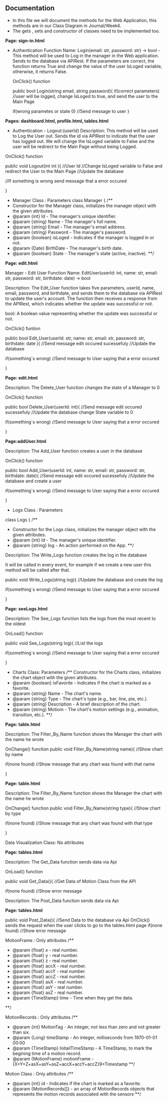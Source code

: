 ## Documentation
  - In this file we will document the methods for the Web Application, this methods are in our Class Diagram in Journal/Week4.
  - The gets , sets and constructor of classes need to be implemented too.
    
**Page: sign-in.html**
* Authentication  Function Name: Login(email: str, password: str) -> bool -  
This method will be used to Log in the manager in the Web application. 
Sends to the database via APIRest. If the parameters are correct, the function returns True and change the value of the user IsLoged variable, otherwise, it returns False.
  
  OnClick() function
  
  public bool Login(string email, string password){ 
    if(correct parameters) //user will be logged, change IsLoged to true, and send the user to the Main Page
    
    if(wrong parametes or state 0) //Send message to user 
  }
    
**Pages: dashboard.html, profile.html, tables.html**
 * Authentication - Logout:(userId)
Description: This method will be used to Log the User out. Sends the id via APIRest to indicate that the user has logged out.  We will change the IsLoged variable to False 
and the user will be redirect to the Main Page without being Logged.
  
  OnClick() function 
  
  public void Logout(int int ){ //User Id 
  //Change IsLoged variable to False and redirect the User to the Main Page
  //Update the database
  
  //If something is wrong send message that a error occured
  
  }  
  
  
  * Manager Class : Parameters
  class Manager {
  /**
   * Constructor for the Manager class, initializes the manager object with the given attributes.
   * @param {int} Id - The manager's unique identifier.
   * @param {string} Name - The manager's full name.
   * @param {string} Email - The manager's email address.
   * @param {string} Password - The manager's password.
   * @param {boolean} isLoged - Indicates if the manager is logged in or not.
   * @param {Date} BirthDate - The manager's birth date.
   * @param {boolean} State - The manager's state (active, inactive).
   **/
  
  
  **Page: edit.html**

Manager - Edit User  Function Name: EditUser(userId: int, name: str, email: str, password: str, birthdate: date) -> bool

Description: The Edit_User function takes five parameters, userId, name, email, password, and birthdate, and sends them to the database via APIRest to update the user's account.
The function then receives a response from the APIRest, which indicates whether the update was successful or not.

bool: A boolean value representing whether the update was successful or not.

OnClick() funtion

public bool Edit_User(userId: str, name: str, email: str, password: str, birthdate: date ){ 
  //Send message edit occured sucessefuly
  //Update the database
  
  if(something´s wrong) //Send message to User saying that a error occured
  
  }  
  
  
  **Page: edit.html**
  
  Description: The Delete_User function changes the state of a Manager to 0
  
  OnClick() function
  
  public bool Delete_User(userId: int){ 
  //Send message edit occured sucessefuly
  //Update the database change State variable to 0
  
  if(something´s wrong) //Send message to User saying that a error occured
  
  }  
  
  **Page:addUser.html**
  
   Description: The Add_User function creates a user in the database 
  
  OnClick() function
  
  public bool Add_User(userId: int, name: str, email: str, password: str, birthdate: date){ 
  //Send message edit occured sucessefuly
  //Update the database and create a user
  
  if(something´s wrong) //Send message to User saying that a error occured
  
  }  
  
  * Logs Class : Parameters
 
  class Logs {
  /**
   * Constructor for the Logs class, initializes the manager object with the given attributes.
   * @param {int} Id - The manager's unique identifier.
   * @param {string} log - An action performed on the App.
   **/
   
   
   Description: The Write_Logs function creates the log in the database
   
   It will be called in every event, for example if we create a new user this method will be called after that.
   
   public void Write_Logs(string log){ 
  //Update the database and create the log
  
  if(something´s wrong) //Send message to User saying that a error occured
  
  }
  
  
  **Page: seeLogs.html**
  
   Description: The See_Logs function lists the logs from the most recent to the oldest
   
   OnLoad() function
   
  public void See_Logs(string log){ 
  //List the logs
  
  if(something´s wrong) //Send message to User saying that a error occured
  
  }
   
   
  * Charts Class: Parameters
  /**
  Constructor for the Charts class, initializes the chart object with the given attributes.
   * @param {boolean} isFavorite - Indicates if the chart is marked as a favorite.
   * @param {string} Name - The chart's name.
   * @param {string} Type - The chart's type (e.g., bar, line, pie, etc.).
   * @param {string} Description - A brief description of the chart.
   * @param {string} Motiom - The chart's motion settings (e.g., animation, transition, etc.).
  **/
  
  **Page: table.html**
  
  Description: The Filter_By_Name function shows the Manager the chart with the name he wrote
  
  OnChange() function
  public void Filter_By_Name(string name){ 
  //Show chart by name
  
  if(none found) //Show message that any chart was found with that name
  
  }
  
  **Page: table.html**
  
   Description: The Filter_By_Name function shows the Manager the chart with the name he wrote
   
   OnChange() function
  public void Filter_By_Name(string type){ 
  //Show chart by type
  
  if(none found) //Show message that any chart was found with that type
  
  }
   
  
  Data Visualization Class: No attributes
  
  
  **Page: tables.html**
  
   Description: The Get_Data function sends data via Api
   
 OnLoad() function
 
 public void Get_Data(){ 
  //Get Data of Motion Class from the API
  
  if(none found) //Show error message 
  
   Description: The Post_Data function sends data via Api
    
    
   **Page: tables.html**

public void Post_Data(){ 
  //Send Data to the database via Api
   OnClick() sends the request when the user clicks to go to the tables.html page
  if(none found) //Show error message 
  
  MotionFrame : Only attributes
  /**
  * @param {float} x - real number.
  * @param {float} y - real number.
  * @param {float} z - real number.
  * @param {float} accX - real number.
  * @param {float} accY - real number.
  * @param {float} accZ - real number.
  * @param {float} asX - real number.
  * @param {float} asY - real number.
  * @param {float} asZ - real number.
  * @param {TimeStamp} time - Time when they get the data.
  
  **/
  
  MotionRecords : Only attributes
  /**
  * @param {int} MotionTag - An integer, not less than zero and not greater than six.
  * @param {Long} timeStamp - An integer, milliseconds from 1970-01-01 00:00
  * @param {TimeStamp} InitailTimeStamp - A TimeStamp, to mark the begining time of a motion record.
  * @param {MotionFrame} motionFrame - {X+Y+Z+asX+asY+asZ+accX+accY+accZ}9+Timestamp
  **/
  
  Motion Class : Only attributes
/**
   * @param {int} id - Indicates if the chart is marked as a favorite.
   * @param {MotionRecords[]}  - an array of MotionRecords objects that represents the motion records associated with the sensors
  **/
